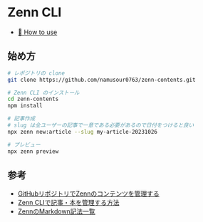 # Zenn CLI

- [📘 How to use](https://zenn.dev/zenn/articles/zenn-cli-guide)

## 始め方

```bash
# レポジトリの clone
git clone https://github.com/namusour0763/zenn-contents.git

# Zenn CLI のインストール
cd zenn-contents
npm install

# 記事作成
# slug は全ユーザーの記事で一意である必要があるので日付をつけると良い
npx zenn new:article --slug my-article-20231026

# プレビュー
npx zenn preview
```

## 参考

- [GitHubリポジトリでZennのコンテンツを管理する](https://zenn.dev/zenn/articles/connect-to-github)
- [Zenn CLIで記事・本を管理する方法](https://zenn.dev/zenn/articles/zenn-cli-guide)
- [ZennのMarkdown記法一覧](https://zenn.dev/zenn/articles/markdown-guide)